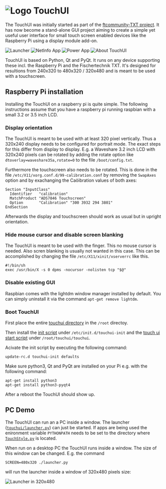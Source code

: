 # ![Logo](https://raw.githubusercontent.com/harbaum/TouchUI/master/screenshots/logo.png) TouchUI

The TouchUI was initially started as part of the [ftcommunity-TXT
project](https://github.com/ftCommunity/ftcommunity-TXT).  It has now
become a stand-alone GUI project aiming to create a simple yet useful
user interface for small touch screen enabled devices like the
Raspberry Pi using a display module add-on.

![Launcher](https://raw.githubusercontent.com/harbaum/TouchUI/master/screenshots/launcher.png) ![NetInfo App](https://raw.githubusercontent.com/harbaum/TouchUI/master/screenshots/netinfo.png) ![Power App](https://raw.githubusercontent.com/harbaum/TouchUI/master/screenshots/power.png) ![About TouchUI](https://raw.githubusercontent.com/harbaum/TouchUI/master/screenshots/about.png)
           
TouchUI is based on Python, Qt and PyQt. It runs on any device
supporting these incl. the Raspberry Pi and the Fischertechnik TXT.
It's designed for resultions from 240x320 to 480x320 / 320x480
and is meant to be used with a touchscreen. 

## Raspberry Pi installation

Installing the TouchUI on a raspberry pi is quite simple. The following 
instructions assume that you have a raspberry pi running raspbian with
a small 3.2 or 3.5 inch LCD.

### Display orientation

The TouchUI is meant to be used with at least 320 pixel
vertically. Thus a 320x240 display needs to be configured for portrait
mode. The exact steps for this differ from display to display. E.g. a
Waveshare 3.2 inch LCD with 320x240 pixels can be rotated by adding
the rotate option like `dtoverlay=waveshare35a,rotate=0` to the file
`/boot/config.txt`.

Furthermore the touchscreen also needs to be rotated. This is done in the 
file `/etc/X11/xorg.conf.d/99-calibration.conf` by removing the `SwapAxes` option
and by exachanging the Caöibration values of both axes:

```
Section "InputClass"
  Identifier   "calibration"
  MatchProduct "ADS7846 Touchscreen"
  Option       "Calibration" "300 3932 294 3801"
EndSection
```

Afterwards the display and touchscreen should work as usual but in upright
orientation.

### Hide mouse cursor and disable screen blanking

The TouchUI is meant to be used with the finger. This no mouse cursor
is needed. Also scren blanking is usually not wanted in this case. This
can be accomplished by changing the file `/etc/X11/xinit/xserverrc`
like this.

```
#!/bin/sh
exec /usr/bin/X -s 0 dpms -nocursor -nolisten tcp "$@"
```

### Disable existing GUI

Raspbian comes with the lightdm window manager installed by default.
You can simply uninstall it via the command `apt-get remove lightdm`.

### Boot TouchUI

First place the entire [touchui directory](https://github.com/harbaum/TouchUI/tree/master/touchui) in the  `/root` directoy.

Then install the [init
script](https://github.com/harbaum/TouchUI/blob/master/support/touchui-init)
under `/etc/init.d/touchui-init` and the [touch ui start script](https://github.com/harbaum/TouchUI/blob/master/support/touchui) under `/root/touchui/touchui`.

Acivate the init script by executing the following command:

```
update-rc.d touchui-init defaults
```

Make sure python3, Qt and PyQt are installed on your Pi e.g. with the following command:
```
apt-get install python3
apt-get install python3-pyqt4 
```

After a reboot the TouchUI should show up.

## PC Demo

The TouchUI can run an a PC inside a window. The launcher
([`touchui/launcher.py`](https://github.com/harbaum/TouchUI/blob/master/touchui/launcher.py))
can just be started. If apps are being used the enironment variable
`PYTHONPATH` needs to be set to the directory where
[`TouchStyle.py`](https://github.com/harbaum/TouchUI/blob/master/touchui/TouchStyle.py)
is located.

When run on a desktop PC the TouchUI runs inside a window. The
size of this window can be changed. E.g. the command

```
SCREEN=480x320 ./launcher.py
```

will run the launcher inside a window of 320x480 pixels size:

![Launcher in 320x480](https://raw.githubusercontent.com/harbaum/TouchUI/master/screenshots/launcher_320x480.png)
           
